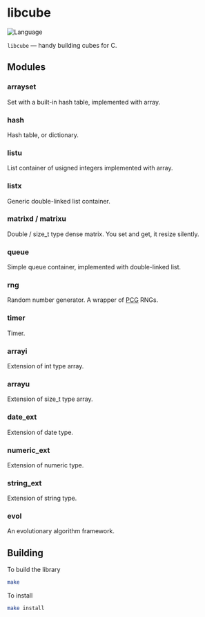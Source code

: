# libcube

![Language](https://img.shields.io/badge/language-C-lightgrey.svg?style=flat)

``libcube`` — handy building cubes for C.

## Modules

### arrayset

Set with a built-in hash table, implemented with array.

### hash

Hash table, or dictionary.

### listu

List container of usigned integers implemented with array.

### listx

Generic double-linked list container.

### matrixd / matrixu

Double / size_t type dense matrix. You set and get, it resize silently.

### queue

Simple queue container, implemented with double-linked list.

### rng

Random number generator. A wrapper of [PCG](http://www.pcg-random.org/) RNGs.

### timer

Timer.

### arrayi

Extension of int type array.

### arrayu

Extension of size_t type array.

### date_ext

Extension of date type.

### numeric_ext

Extension of numeric type.

### string_ext

Extension of string type.

### evol

An evolutionary algorithm framework.

## Building

To build the library

```sh
make
```

To install

```sh
make install
```
